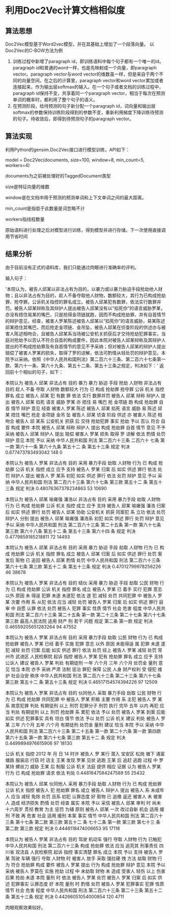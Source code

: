 利用Doc2Vec计算文档相似度
=============
算法思想
-------------
Doc2Vec模型基于Word2vec模型，并在其基础上增加了一个段落向量。
以Doc2Vec的C-BOW方法为例
1)	训练过程中新增了paragraph id，即训练语料中每个句子都有一个唯一的id。paragraph id和普通的word一样，也是先映射成一个向量，即paragraph vector。paragraph vector与word vector的维数虽一样，但是来自于两个不同的向量空间。在之后的计算里，paragraph vector和word vector累加或者连接起来，作为输出层softmax的输入。在一个句子或者文档的训练过程中，paragraph id保持不变，共享着同一个paragraph vector，相当于每次在预测单词的概率时，都利用了整个句子的语义。
2)	在预测阶段，给待预测的句子新分配一个paragraph id，词向量和输出层softmax的参数保持训练阶段得到的参数不变，重新利用梯度下降训练待预测的句子。待收敛后，即得到待预测句子的paragraph vector。

算法实现
-------------
利用Python的gensim.Doc2Vec接口进行模型训练，API如下：
<p>model = Doc2Vec(documents, size=100, window=8, min_count=5, workers=4)</p>
<p>documents为之前被处理好的TaggedDocument类型</p>	
<p>size是特征向量的维数</p>
<p>window是在文档中用于预测的预测单词和上下文单词之间的最大距离。</p>
<p>min_count是指低于此数量是词忽略不计</p>
<p>workers指线程数量</p>
原始语料进行处理之后对模型进行训练，得到模型并进行存储。下一次使用直接调用节省时间

结果分析
-------------
<p>由于目前没有正式的语料库，我们只能通过肉眼进行准确率的评判。</p>
输入句子：
<p>'本院认为，被告人邱某以非法占有为目的，以暴力或以暴力胁迫手段抢劫他人财物；且以非法占有为目的，趁人不备夺取他人财物，数额较大，其行为已构成抢劫罪、抢夺罪。公诉机关指控的罪名成立。被告人邱某犯有数罪，依法实行数罪并罚。被告人邱某辩称及其辩护人提出被告人邱某没有以“掐死你”的语言威胁罗某，亦没有捂住易某的嘴巴，只是抢得金项链就跑，因而不构成抢劫罪，并有自首情节的辩护意见，经查，被害人罗某陈述被告人邱某以“掐死你”的语言威胁，易某陈述邱某捂住其嘴巴，而后抢走金项链、金吊坠，被告人邱某在侦查阶段的供述亦与被害人陈述相吻合，且被告人邱某系当场被公安机关抓获后才交待抢劫犯罪事实，当庭对抢劫予以否认不符合自首的构成要件，因此本院对被告人邱某辩称及其辩护人提出的不构成抢劫罪及有自首情节的意见不予采纳；但对被告人邱某的辩护人提出赔偿了被害人罗某的损失，取得了罗的谅解，依法可酌情从轻处罚的辩护意见，本院予以采纳。依照《中华人民共和国刑法》第二百六十三条、第二百六十七条第一款、第六十一条、第六十九条、第五十二条、第五十三条之规定，判决如下：'
返回前十个相似的句子，如下：
<p>本院认为 被告人 邱某 非法占有 目的 暴力 暴力 胁迫 手段 抢劫 人财物 非法占有 目的 趁人 不备 夺取 人财物 数额较大 行为 已 构成 抢劫罪 抢夺罪 公诉 机关 指控 罪名 成立 被告人 邱某 犯 有数 罪 依法 实行 数罪并罚 被告人 邱某 辩称 辩护人 提出 被告人 邱某 掐死 语言 威胁 罗某 亦 捂住 易 嘴巴 抢 金项链 跑 构成 抢劫罪 自首 情节 辩护 意见 经查 被害人 罗某 陈述 被告人 邱某 掐死 语言 威胁 易 陈述 邱某 捂住 嘴巴 抢走 金项链 金吊 坠 被告人 邱某 侦查 阶段 供述 亦 被害人 陈述 相吻合 被告人 邱 某系 公安机关 抓获 后 交待 抢劫犯罪 事实 抢劫 予以 否认 符合 自首 构成 要件 本院 被告人 邱某 辩称 辩护人 提出 构成 抢劫罪 自首 情节 意见 不予 采纳 被告人 邱某 辩护人 提出 赔偿 被害人 罗某 损失 取得 罗 谅解 依法 酌情 处罚 辩护 意见 本院 予以 采纳 中华人民共和国 刑法 第二百六十三条 二百六十 七条 第一款 第六十一条 第六十九条 第五十二 条 第五十三条 规定 判决  0.677473783493042 148 0
<p>本院认为 被告人 罗某 非法占有 目的 采用 暴力手段 劫取 人财物 行为 已 构成 抢劫罪 公诉 机关 指控 成立 应予 支持 被告人 罗某 归案 后 如实 供述 罪行 依法 处罚 辩护人 提出 被告人 罗 某系 初犯 如实 供述 罪行 依法 处罚 辩护 意见 予以 采纳 中华人民共和国 刑法 第二百六十三条 第六十七条 第三款 第五十二 条 第五十三条 规定 判决  0.48076367378234863 53 10690
<p>本院认为 被告人 邱某 喻雍强 潘浩以 非法占有 目的 采用 暴力手段 劫取 人财物 行为 已 构成 抢劫罪 公诉 机关 指控 成立 应予 支持 被告人 邱某 喻雍强 潘浩 归案 后 如实 供述 罪行 处罚 被告人 邱某 协助 公安机关 抓获 同案犯 系 立功 依法 处罚 辩护人 分别 提出 被告人 邱某 喻雍强 潘浩系 初犯 如实 供述 罪行 处罚 辩护 意见 予以 采纳 中华人民共和国 刑法 第二百六十三条 第二十五条 第一款 第六十七条 第三款 第六十八条 第五十二 条 第五十三条 第六十四 条 规定 判决  0.4779859185218811 72 14493
<p>本院认为 被告人 邱某 非法占有 目的 采用 暴力 胁迫 手段 劫取 人财物 行为 已 构成 抢劫罪 公诉 机关 指控 罪名 成立 被告人 邱某 归案 后 如实 供述 罪行 处罚 案发后 赃物 已 追回 被告人 邱某 酌情 处罚 中华人民共和国 刑法 第二百六十三条 第六十七条 第三款 第五十二 条 第五十三条 规定 判决  0.47012799978256226 46 38678
<p>本院认为 被告人 罗某 非法占有 目的 结伙 采用 暴力 胁迫 手段 劫取 公民 财物 行为 已 构成 抢劫罪 公诉 机关 指控 罪名 成立 被告人 罗某 已 着手 实行 犯罪 意志 以外 原因 未 得逞 犯罪 未遂 未遂犯 依法 遂 犯 减轻 处罚 共同犯罪 中 被告人 罗某 次要 作用 系 从犯 依法 应当 减轻 处罚 被告人 罗某 归案 后 如实 供述 罪行 庭审 中 自愿 认罪 依法 处罚 被告人 犯罪 事实 性质 情节 社会 危害 程度 中华人民共和国 刑法 第二百六十三条 第二十五条 第一款 第二十三条 第二十七条 第六十七条 第三款 最高人民法院 适用 财产 刑 若干 问题 规定 第二条 第一款 规定 判决  0.46559205651283264 94 47552
<p>本院认为 被告人 罗某 非法占有 目的 采用 暴力手段 劫取 公民 财物 行为 已 构成 抢劫罪 被告人 罗某 已经 着手 实施 犯罪 意志 以外 原因 未能得逞 属 犯罪 未遂 遂 犯 减轻 处罚 归案 后能 如实 供述 罪行 依法 处罚 综上 被告人 罗某 减轻 处罚 常州市 武进区 人民检察院 起诉 指控 被告人 罗某 犯有 抢劫罪 罪名 成立 应予 支持 公诉人 建议 被告人 罗某 判处 有期徒刑 一年 六个月 三年 六个月 处罚金 量刑 意见 恰当 本院 亦予 采纳 严肃 法制 惩治 罪犯 保障 公民 人身 财产权利 受 侵犯 维护 社会治安 秩序 中华人民共和国 刑法 第二百六十三条 第二十三条 第六十七条 第三款 第五十二 条 第五十三条 规定 判决  0.46517154574394226 97 12509
<p>本院认为 被告人 罗某 非法占有 目的 伙同他人 采取 暴力手段 劫取 公民 财物 行为 已 构成 抢劫罪 共同犯罪 中 被告人 罗某 积极 主要 作用 系 主犯 被告人 罗 某系 故意犯罪 判处 有期徒刑 以上 刑罚 犯罪分子 刑罚 执行 完毕 五年 以内 再犯 应当 判处 有期徒刑 以上 刑罚 抢劫罪 系 累犯 依法 予以 处罚 被告人 罗某 到案 后能 如实 供述 犯罪事实 具有 坦白 情节 依法 予以 处罚 公诉 机关 建议 判处 被告人 罗某 三年 六个月 五年 六个月 有期徒刑 处罚金 量刑 建议 恰当 本院 予以 采纳 中华人民共和国 刑法 第二百六十三条 第二十五条 第一款 第二十六条 第一款 第四款 第六十五条 第一款 第六十七条 第三款 第五十二 条 规定 判决  0.4499894976615906 97 18130
<p>公诉 机关 指控 2012 年 月 日 14 时许 被告人 罗 某行 潜入 宝安区 松岗 塘下 涌富塘路 服装店 行窃 时 店主 王某 发现 罗某 见状 逃跑 王某 后 追赶 逃跑 过程 中 罗 某持 螺丝刀 威胁 王某 后 制服 公诉 机关 法庭 提供 相应 证据 认为 被告人 罗某 行为 已 构成 抢劫罪 请求 依法 判处  0.4481847584247589 55 25432
<p>本院认为 被告人 邱某 伙同他人 采用 暴力手段 劫取 人财物 行为 已 构成 抢劫罪 公诉 机关 指控 被告人 犯 抢劫罪 罪名 成立 被告人 辩护人 提出 被告人 系 未成年人 应当 减轻 免除 处罚 且系 初犯 认罪态度 好 赃物 已 追缴 返还 被害人 未 被害人 造成 经济损失 酌情 处罚 经查 属实 本院 予以 采信 被告人 邱某 审判 时 尚未 十六周岁 贯彻 教育 为主 惩罚 为辅 原则 被告人 邱某 一次 改过自新 机会 适用 缓刑 不致 再 危害 社会 适用 缓刑 本案 事实 情节 中华人民共和国 刑法 第二百六十三条 第十七条 第二款 第三款 第五十二 条 七十二条 第一款 第三款 第七十三 条 第二款 第三款 规定 判决  0.4446118474006653 95 17118
<p>本院认为 被告人 罗某 非法占有 目的 驾驶 机动车 强行 夺取 人财物 行为 已触犯 中华人民共和国 刑法 第二百六十三条 构成 抢劫罪 依法 应当 追究其 刑事责任 四川省 双流县 人民检察院 起诉 指控 事实清楚 罪名 成立 本院 予以 支持 被告人 罗某 驾驶 车辆 强行 夺取 人财物 时 被害人 放手 采取 强拉硬 拽 方法 劫取 财物 行为 符合 抢劫罪 构成 要件 被告人 罗某 提出 行为 构成 抢劫罪 辩护 意见 本院 予以 采纳 被告人 罗莫在 实施 抢劫 过程 中 未劫取 财物 未 造成 受害人 轻伤 以上 伤害 后果 抢劫 未遂 本院 量刑 时 依法 被告人 罗某 处罚 被告人 罗某 归案 后 如实 供述 犯罪事实 认罪态度 好 本院 量刑 时 酌情 处罚 被告人 罗某 犯罪事实 犯罪 性质 情节 社会 危害 程度 中华人民共和国 刑法 第二百六十三条 第二十三条 第五十二 条 第五十三条 规定 判决  0.44266051054000854 120 4711
		
<p>肉眼观察效果较好。
